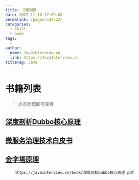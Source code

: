 ```yaml
---
title: 书籍列表
date: 2022-11-18 17:09:00
permalink: /pages/cd4522/
categories:
  - skill
  - book
tags:
  - 
author: 
  name: JavaInterview.cn
  link: https://JavaInterview.cn
titleTag: Java
---
```

# 书籍列表

>点击标题即可查看

## [深度剖析Dubbo核心原理](https://javainterview.cn/book/深度剖析Dubbo核心原理.pdf)

## [微服务治理技术白皮书](https://javainterview.cn/book/微服务治理技术白皮书.pdf)

## [金字塔原理](https://javainterview.cn/book/金字塔原理.pdf)

<PDF url="/book/微服务治理技术白皮书.pdf"/>

```pdf
    https://javainterview.cn/book/深度剖析Dubbo核心原理.pdf
```


